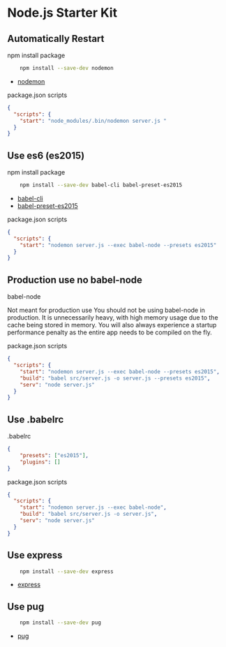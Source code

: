 # Node.js Starter Kit

## Automatically Restart
npm install package
```bash
    npm install --save-dev nodemon
```
- [nodemon](http://nodemon.io/)

package.json scripts
```json
{
  "scripts": {
    "start": "node_modules/.bin/nodemon server.js "
  }
}
```

## Use es6 (es2015)
npm install package
```bash
    npm install --save-dev babel-cli babel-preset-es2015
```
- [babel-cli](https://babeljs.io/docs/usage/cli/)
- [babel-preset-es2015](https://babeljs.io/docs/plugins/preset-es2015/)

package.json scripts
```json
{
  "scripts": {
    "start": "nodemon server.js --exec babel-node --presets es2015"
  }
}
```

## Production use no babel-node
babel-node
>
Not meant for production use
You should not be using babel-node in production. It is unnecessarily heavy, with high memory usage due to the cache being stored in memory. You will also always experience a startup performance penalty as the entire app needs to be compiled on the fly.
>
package.json scripts
```json
{
  "scripts": {
    "start": "nodemon server.js --exec babel-node --presets es2015",
    "build": "babel src/server.js -o server.js --presets es2015",
    "serv": "node server.js"
  }
}
```

## Use .babelrc

.babelrc
```json
{
    "presets": ["es2015"],
    "plugins": []
}
```

package.json scripts
```json
{
  "scripts": {
    "start": "nodemon server.js --exec babel-node",
    "build": "babel src/server.js -o server.js",
    "serv": "node server.js"
  }
}
```

## Use express
```bash
    npm install --save-dev express
```
- [express](http://expressjs.com/)

## Use pug
```bash
    npm install --save-dev pug
```
- [pug](https://www.npmjs.com/package/pug)
